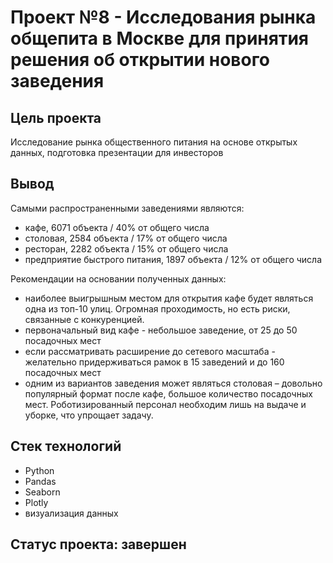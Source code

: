 # Проект №8 - Исследования рынка общепита в Москве для принятия решения об открытии нового заведения

## Цель проекта
Исследование рынка общественного питания на основе открытых данных, подготовка презентации для инвесторов

## Вывод
Самыми распространенными заведениями являются:
* кафе, 6071 объекта / 40% от общего числа
* столовая, 2584 объекта / 17% от общего числа
* ресторан, 2282 объекта / 15% от общего числа
* предприятие быстрого питания, 1897 объекта / 12% от общего числа

Рекомендации на основании полученных данных:
* наиболее выигрышным местом для открытия кафе будет являться одна из топ-10 улиц. Огромная проходимость, но есть риски, связанные с конкуренцией. 
* первоначальный вид кафе - небольшое заведение, от 25 до 50 посадочных мест
* если рассматривать расширение до сетевого масштаба - желательно придерживаться рамок в 15 заведений и до 160 посадочных мест
* одним из вариантов заведения может являться столовая – довольно популярный формат после кафе, большое количество посадочных мест. Роботизированный персонал необходим лишь на выдаче и уборке, что упрощает задачу.

## Стек технологий
* Python
* Pandas
* Seaborn
* Plotly
* визуализация данных

## Статус проекта: завершен
